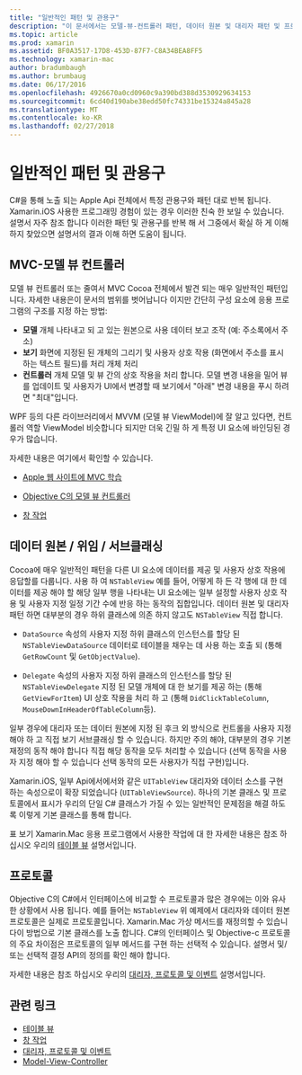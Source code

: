 ```yaml
---
title: "일반적인 패턴 및 관용구"
description: "이 문서에서는 모델-뷰-컨트롤러 패턴, 데이터 원본 및 대리자 패턴 및 프로토콜에 설명 합니다."
ms.topic: article
ms.prod: xamarin
ms.assetid: BF0A3517-17D8-453D-87F7-C8A34BEA8FF5
ms.technology: xamarin-mac
author: bradumbaugh
ms.author: brumbaug
ms.date: 06/17/2016
ms.openlocfilehash: 4926670a0cd0960c9a390bd388d3530929634153
ms.sourcegitcommit: 6cd40d190abe38edd50fc74331be15324a845a28
ms.translationtype: MT
ms.contentlocale: ko-KR
ms.lasthandoff: 02/27/2018
---
```

# <a name="common-patterns-and-idioms"></a>일반적인 패턴 및 관용구

C#을 통해 노출 되는 Apple Api 전체에서 특정 관용구와 패턴 대로 반복 됩니다. Xamarin.iOS 사용한 프로그래밍 경험이 있는 경우 이러한 친숙 한 보일 수 있습니다. 설명서 자주 참조 합니다 이러한 패턴 및 관용구를 반복 해 서 그중에서 확실 하 게 이해 하지 찾았으면 설명서의 결과 이해 하면 도움이 됩니다.

## <a name="mvc---model-view-controller"></a>MVC-모델 뷰 컨트롤러

모델 뷰 컨트롤러 또는 줄여서 MVC Cocoa 전체에서 발견 되는 매우 일반적인 패턴입니다. 자세한 내용은이 문서의 범위를 벗어납니다 이지만 간단히 구성 요소에 응용 프로그램의 구조를 지정 하는 방법:

- **모델** 개체 나타내고 되 고 있는 원본으로 사용 데이터 보고 조작 (예: 주소록에서 주소)
- **보기** 화면에 지정된 된 개체의 그리기 및 사용자 상호 작용 (화면에서 주소를 표시 하는 텍스트 필드)를 처리 개체 처리
- **컨트롤러** 개체 모델 및 뷰 간의 상호 작용을 처리 합니다. 모델 변경 내용을 밀어 뷰를 업데이트 및 사용자가 UI에서 변경할 때 보기에서 "아래" 변경 내용을 푸시 하려면 "최대"입니다.

WPF 등의 다른 라이브러리에서 MVVM (모델 뷰 ViewModel)에 잘 알고 있다면, 컨트롤러 역할 ViewModel 비슷합니다 되지만 더욱 긴밀 하 게 특정 UI 요소에 바인딩된 경우가 많습니다.

자세한 내용은 여기에서 확인할 수 있습니다.

- [Apple 웹 사이트에 MVC 학습](https://developer.apple.com/library/ios/documentation/general/conceptual/devpedia-cocoacore/MVC.html)

- [Objective C의 모델 뷰 컨트롤러](https://developer.apple.com/library/ios/documentation/general/conceptual/CocoaEncyclopedia/Model-View-Controller/Model-View-Controller.html)
- [창 작업](~/mac/user-interface/window.md)

## <a name="data-source--delegate--subclassing"></a>데이터 원본 / 위임 / 서브클래싱

Cocoa에 매우 일반적인 패턴을 다른 UI 요소에 데이터를 제공 및 사용자 상호 작용에 응답할를 다룹니다. 사용 하 여 `NSTableView` 예를 들어, 어떻게 하 든 각 행에 대 한 데이터를 제공 해야 할 해당 일부 행을 나타내는 UI 요소에는 일부 설정할 사용자 상호 작용 및 사용자 지정 일정 기간 수에 반응 하는 동작의 집합입니다. 데이터 원본 및 대리자 패턴 하면 대부분의 경우 하위 클래스에 의존 하지 않고도 `NSTableView` 직접 합니다.

- `DataSource` 속성의 사용자 지정 하위 클래스의 인스턴스를 할당 된 `NSTableViewDataSource` 데이터로 테이블을 채우는 데 사용 하는 호출 되 (통해 `GetRowCount` 및 `GetObjectValue`).

- `Delegate` 속성의 사용자 지정 하위 클래스의 인스턴스를 할당 된 `NSTableViewDelegate` 지정 된 모델 개체에 대 한 보기를 제공 하는 (통해 `GetViewForItem`) UI 상호 작용을 처리 하 고 (통해 `DidClickTableColumn`, `MouseDownInHeaderOfTableColumn`등).

일부 경우에 대리자 또는 데이터 원본에 지정 된 후크 외 방식으로 컨트롤을 사용자 지정 해야 하 고 직접 보기 서브클래싱 할 수 있습니다. 하지만 주의 해야, 대부분의 경우 기본 재정의 동작 해야 합니다 직접 해당 동작을 모두 처리할 수 있습니다 (선택 동작을 사용자 지정 해야 할 수 있습니다 선택 동작의 모든 사용자가 직접 구현)입니다.

Xamarin.iOS, 일부 Api에서에서와 같은 `UITableView` 대리자와 데이터 소스를 구현 하는 속성으로이 확장 되었습니다 (`UITableViewSource`). 하나의 기본 클래스 및 프로토콜에서 표시가 우리의 단일 C# 클래스가 가질 수 있는 일반적인 문제점을 해결 하도록 이렇게 기본 클래스를 통해 합니다.

표 보기 Xamarin.Mac 응용 프로그램에서 사용한 작업에 대 한 자세한 내용은 참조 하십시오 우리의 [테이블 뷰](~/mac/user-interface/table-view.md) 설명서입니다.

## <a name="protocols"></a>프로토콜

Objective C의 C#에서 인터페이스에 비교할 수 프로토콜과 많은 경우에는 이와 유사한 상황에서 사용 됩니다. 예를 들어는 `NSTableView` 위 예제에서 대리자와 데이터 원본 프로토콜은 실제로 프로토콜입니다. Xamarin.Mac 가상 메서드를 재정의할 수 있습니다이 방법으로 기본 클래스를 노출 합니다. C#의 인터페이스 및 Objective-c 프로토콜의 주요 차이점은 프로토콜의 일부 메서드를 구현 하는 선택적 수 있습니다. 설명서 및/또는 선택적 결정 API의 정의를 확인 해야 합니다.

자세한 내용은 참조 하십시오 우리의 [대리자, 프로토콜 및 이벤트](~/ios/app-fundamentals/delegates-protocols-and-events.md) 설명서입니다.



## <a name="related-links"></a>관련 링크

- [테이블 뷰](~/mac/user-interface/table-view.md)
- [창 작업](~/mac/user-interface/window.md)
- [대리자, 프로토콜 및 이벤트](~/ios/app-fundamentals/delegates-protocols-and-events.md)
- [Model-View-Controller](https://developer.apple.com/library/ios/documentation/general/conceptual/CocoaEncyclopedia/Model-View-Controller/Model-View-Controller.html)
